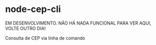 # node-cep-cli

EM DESENVOLVIMENTO. NÃO HÁ NADA FUNCIONAL PARA VER AQUI, VOLTE OUTRO DIA!

Consulta de CEP via linha de comando
